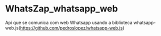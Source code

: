 # WhatsZap_whatsapp_web

Api que se comunica com web Whatsapp usando a biblioteca whatsapp-web.js(https://github.com/pedroslopez/whatsapp-web.js)
